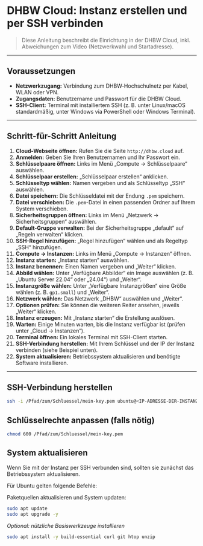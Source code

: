 # DHBW Cloud: Instanz erstellen und per SSH verbinden

> Diese Anleitung beschreibt die Einrichtung in der DHBW Cloud, inkl. Abweichungen zum Video (Netzwerkwahl und Startadresse).

---

## Voraussetzungen

- **Netzwerkzugang:** Verbindung zum DHBW‑Hochschulnetz per Kabel, WLAN oder VPN.
- **Zugangsdaten:** Benutzername und Passwort für die DHBW Cloud.
- **SSH-Client:** Terminal mit installiertem SSH (z. B. unter Linux/macOS standardmäßig, unter Windows via PowerShell oder Windows Terminal).

---

## Schritt-für-Schritt Anleitung

1. **Cloud-Webseite öffnen:** Rufen Sie die Seite `http://dhbw.cloud` auf.
2. **Anmelden:** Geben Sie Ihren Benutzernamen und Ihr Passwort ein.
3. **Schlüsselpaare öffnen:** Links im Menü „Compute → Schlüsselpaare“ auswählen.
4. **Schlüsselpaar erstellen:** „Schlüsselpaar erstellen“ anklicken.
5. **Schlüsseltyp wählen:** Namen vergeben und als Schlüsseltyp „SSH“ auswählen.
6. **Datei speichern:** Die Schlüsseldatei mit der Endung `.pem` speichern.
7. **Datei verschieben:** Die `.pem`-Datei in einen passenden Ordner auf Ihrem System verschieben.
8. **Sicherheitsgruppen öffnen:** Links im Menü „Netzwerk → Sicherheitsgruppen“ auswählen.
9. **Default-Gruppe verwalten:** Bei der Sicherheitsgruppe „default“ auf „Regeln verwalten“ klicken.
10. **SSH-Regel hinzufügen:** „Regel hinzufügen“ wählen und als Regeltyp „SSH“ hinzufügen.
11. **Compute → Instanzen:** Links im Menü „Compute → Instanzen“ öffnen.
12. **Instanz starten:** „Instanz starten“ auswählen.
13. **Instanz benennen:** Einen Namen vergeben und „Weiter“ klicken.
14. **Abbild wählen:** Unter „Verfügbare Abbilder“ ein Image auswählen (z. B. „Ubuntu Server 22.04“ oder „24.04“) und „Weiter“.
15. **Instanzgröße wählen:** Unter „Verfügbare Instanzgrößen“ eine Größe wählen (z. B. `gp1.small`) und „Weiter“.
16. **Netzwerk wählen:** Das Netzwerk „DHBW“ auswählen und „Weiter“.
17. **Optionen prüfen:** Sie können die weiteren Reiter ansehen, jeweils „Weiter“ klicken.
18. **Instanz erzeugen:** Mit „Instanz starten“ die Erstellung auslösen.
19. **Warten:** Einige Minuten warten, bis die Instanz verfügbar ist (prüfen unter „Cloud → Instanzen“).
20. **Terminal öffnen:** Ein lokales Terminal mit SSH-Client starten.
21. **SSH-Verbindung herstellen:** Mit Ihrem Schlüssel und der IP der Instanz verbinden (siehe Beispiel unten).
22. **System aktualisieren:** Betriebssystem aktualisieren und benötigte Software installieren.

---

## SSH-Verbindung herstellen

```bash
ssh -i /Pfad/zum/Schluessel/mein-key.pem ubuntu@<IP-ADRESSE-DER-INSTANZ>
```

## Schlüsselrechte anpassen (falls nötig)

```bash
chmod 600 /Pfad/zum/Schluessel/mein-key.pem
```

## System aktualisieren

Wenn Sie mit der Instanz per SSH verbunden sind, sollten sie zunächst das Betriebssystem aktualisieren.

Für Ubuntu gelten folgende Befehle:

Paketquellen aktualisieren und System updaten:

```bash
sudo apt update
sudo apt upgrade -y
```

_Optional: nützliche Basiswerkzeuge installieren_

```bash
sudo apt install -y build-essential curl git htop unzip
```
